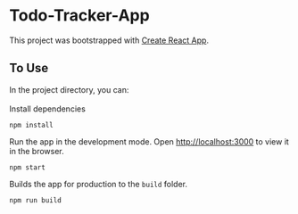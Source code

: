 # Todo-Tracker-App

This project was bootstrapped with [Create React App](https://github.com/facebook/create-react-app).

## To Use

In the project directory, you can:\
<br />
Install dependencies
```
npm install
```

Run the app in the development mode. Open [http://localhost:3000](http://localhost:3000) to view it in the browser.
```
npm start
```

Builds the app for production to the `build` folder.
```
npm run build
```
